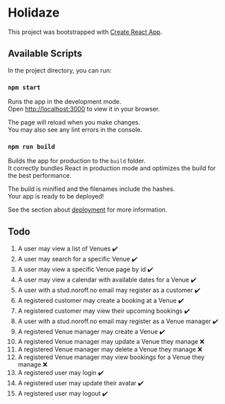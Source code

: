 # Holidaze

This project was bootstrapped with [Create React App](https://github.com/facebook/create-react-app).

## Available Scripts

In the project directory, you can run:

### `npm start`

Runs the app in the development mode.\
Open [http://localhost:3000](http://localhost:3000) to view it in your browser.

The page will reload when you make changes.\
You may also see any lint errors in the console.

### `npm run build`

Builds the app for production to the `build` folder.\
It correctly bundles React in production mode and optimizes the build for the best performance.

The build is minified and the filenames include the hashes.\
Your app is ready to be deployed!

See the section about [deployment](https://facebook.github.io/create-react-app/docs/deployment) for more information.

## Todo

 1. A user may view a list of Venues ✔️
2. A user may search for a specific Venue ✔️
3. A user may view a specific Venue page by id ✔️
4. A user may view a calendar with available dates for a Venue ✔️
5. A user with a stud.noroff.no email may register as a customer ✔️
6. A registered customer may create a booking at a Venue ✔️
7. A registered customer may view their upcoming bookings ✔️
8. A user with a stud.noroff.no email may register as a Venue manager ✔️
9. A registered Venue manager may create a Venue ✔️
10. A registered Venue manager may update a Venue they manage :x:
11. A registered Venue manager may delete a Venue they manage :x:
12. A registered Venue manager may view bookings for a Venue they manage :x:
13. A registered user may login ✔️
14. A registered user may update their avatar ✔️
15. A registered user may logout ✔️